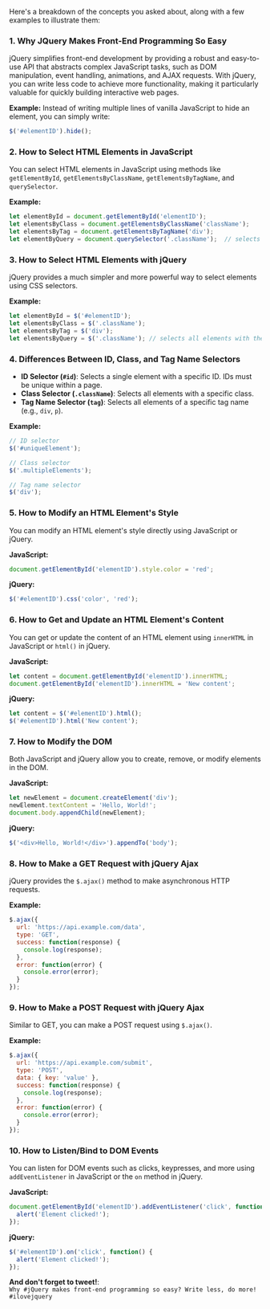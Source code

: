 Here's a breakdown of the concepts you asked about, along with a few examples to illustrate them:

### 1. Why JQuery Makes Front-End Programming So Easy
jQuery simplifies front-end development by providing a robust and easy-to-use API that abstracts complex JavaScript tasks, such as DOM manipulation, event handling, animations, and AJAX requests. With jQuery, you can write less code to achieve more functionality, making it particularly valuable for quickly building interactive web pages.

**Example:**
Instead of writing multiple lines of vanilla JavaScript to hide an element, you can simply write:
```javascript
$('#elementID').hide();
```

### 2. How to Select HTML Elements in JavaScript
You can select HTML elements in JavaScript using methods like `getElementById`, `getElementsByClassName`, `getElementsByTagName`, and `querySelector`.

**Example:**
```javascript
let elementById = document.getElementById('elementID');
let elementsByClass = document.getElementsByClassName('className');
let elementsByTag = document.getElementsByTagName('div');
let elementByQuery = document.querySelector('.className');  // selects the first element with the class "className"
```

### 3. How to Select HTML Elements with jQuery
jQuery provides a much simpler and more powerful way to select elements using CSS selectors.

**Example:**
```javascript
let elementById = $('#elementID');
let elementsByClass = $('.className');
let elementsByTag = $('div');
let elementsByQuery = $('.className'); // selects all elements with the class "className"
```

### 4. Differences Between ID, Class, and Tag Name Selectors
- **ID Selector (`#id`)**: Selects a single element with a specific ID. IDs must be unique within a page.
- **Class Selector (`.className`)**: Selects all elements with a specific class.
- **Tag Name Selector (`tag`)**: Selects all elements of a specific tag name (e.g., `div`, `p`).

**Example:**
```javascript
// ID selector
$('#uniqueElement');

// Class selector
$('.multipleElements');

// Tag name selector
$('div');
```

### 5. How to Modify an HTML Element's Style
You can modify an HTML element's style directly using JavaScript or jQuery.

**JavaScript:**
```javascript
document.getElementById('elementID').style.color = 'red';
```

**jQuery:**
```javascript
$('#elementID').css('color', 'red');
```

### 6. How to Get and Update an HTML Element's Content
You can get or update the content of an HTML element using `innerHTML` in JavaScript or `html()` in jQuery.

**JavaScript:**
```javascript
let content = document.getElementById('elementID').innerHTML;
document.getElementById('elementID').innerHTML = 'New content';
```

**jQuery:**
```javascript
let content = $('#elementID').html();
$('#elementID').html('New content');
```

### 7. How to Modify the DOM
Both JavaScript and jQuery allow you to create, remove, or modify elements in the DOM.

**JavaScript:**
```javascript
let newElement = document.createElement('div');
newElement.textContent = 'Hello, World!';
document.body.appendChild(newElement);
```

**jQuery:**
```javascript
$('<div>Hello, World!</div>').appendTo('body');
```

### 8. How to Make a GET Request with jQuery Ajax
jQuery provides the `$.ajax()` method to make asynchronous HTTP requests.

**Example:**
```javascript
$.ajax({
  url: 'https://api.example.com/data',
  type: 'GET',
  success: function(response) {
    console.log(response);
  },
  error: function(error) {
    console.error(error);
  }
});
```

### 9. How to Make a POST Request with jQuery Ajax
Similar to GET, you can make a POST request using `$.ajax()`.

**Example:**
```javascript
$.ajax({
  url: 'https://api.example.com/submit',
  type: 'POST',
  data: { key: 'value' },
  success: function(response) {
    console.log(response);
  },
  error: function(error) {
    console.error(error);
  }
});
```

### 10. How to Listen/Bind to DOM Events
You can listen for DOM events such as clicks, keypresses, and more using `addEventListener` in JavaScript or the `on` method in jQuery.

**JavaScript:**
```javascript
document.getElementById('elementID').addEventListener('click', function() {
  alert('Element clicked!');
});
```

**jQuery:**
```javascript
$('#elementID').on('click', function() {
  alert('Element clicked!');
});
```

**And don't forget to tweet!**:  
`Why #jQuery makes front-end programming so easy? Write less, do more! #ilovejquery`